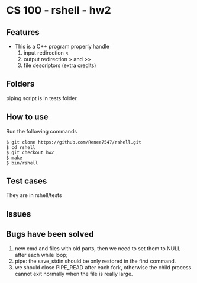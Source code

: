 # CS 100 - rshell - hw2

## Features
* This is a C++ program properly handle 
	1. input redirection <
	2. output redirection > and >>
	3. file descriptors (extra credits)

## Folders
piping.script is in tests folder.

## How to use
Run the following commands
```
$ git clone https://github.com/Renee7547/rshell.git
$ cd rshell
$ git checkout hw2
$ make
$ bin/rshell
```
## Test cases
They are in rshell/tests

## Issues

## Bugs have been solved
1. new cmd and files with old parts, then we need to set them to NULL after each while loop;
2. pipe: the save_stdin should be only restored in the first command.
3. we should close PIPE_READ after each fork, otherwise the child process cannot exit normally when the file is really large.
